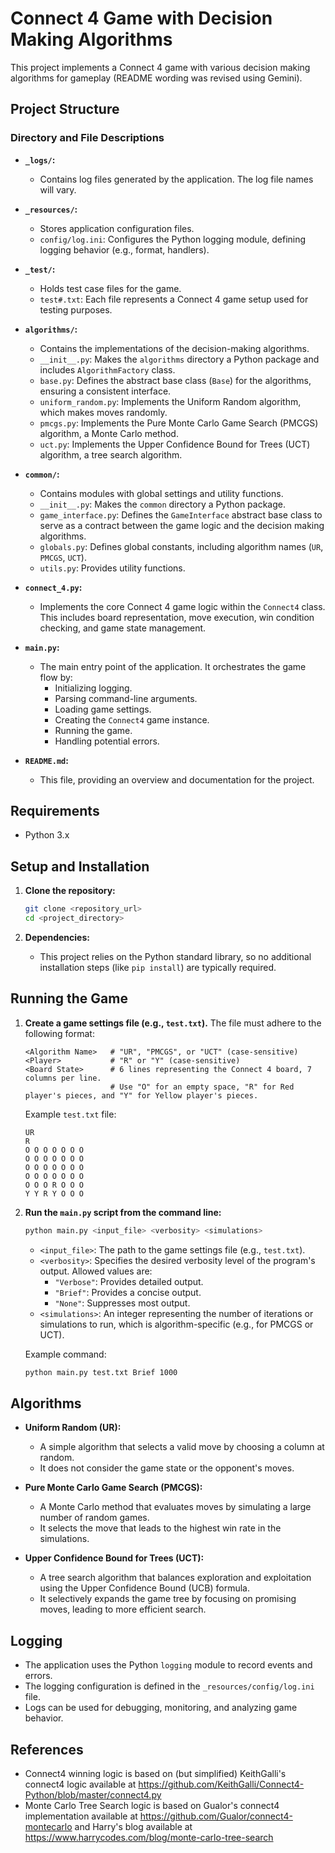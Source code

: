# Connect 4 Game with Decision Making Algorithms

This project implements a Connect 4 game with various decision making algorithms for gameplay (README wording was revised using Gemini).

## Project Structure
###   Directory and File Descriptions

* **`_logs/`:**
    * Contains log files generated by the application. The log file names will vary.

* **`_resources/`:**
    * Stores application configuration files.
    * `config/log.ini`: Configures the Python logging module, defining logging behavior (e.g., format, handlers).

* **`_test/`:**
    * Holds test case files for the game.
    * `test#.txt`: Each file represents a Connect 4 game setup used for testing purposes.

* **`algorithms/`:**
    * Contains the implementations of the decision-making algorithms.
    * `__init__.py`: Makes the `algorithms` directory a Python package and includes `AlgorithmFactory` class.
    * `base.py`: Defines the abstract base class (`Base`) for the algorithms, ensuring a consistent interface.
    * `uniform_random.py`: Implements the Uniform Random algorithm, which makes moves randomly.
    * `pmcgs.py`: Implements the Pure Monte Carlo Game Search (PMCGS) algorithm, a Monte Carlo method.
    * `uct.py`: Implements the Upper Confidence Bound for Trees (UCT) algorithm, a tree search algorithm.

* **`common/`:**
    * Contains modules with global settings and utility functions.
    * `__init__.py`: Makes the `common` directory a Python package.
    * `game_interface.py`: Defines the `GameInterface` abstract base class to serve as a contract between the game logic and the decision making algorithms.
    * `globals.py`: Defines global constants, including algorithm names (`UR`, `PMCGS`, `UCT`).
    * `utils.py`: Provides utility functions.

* **`connect_4.py`:**
    * Implements the core Connect 4 game logic within the `Connect4` class. This includes board representation, move execution, win condition checking, and game state management.

* **`main.py`:**
    * The main entry point of the application. It orchestrates the game flow by:
        * Initializing logging.
        * Parsing command-line arguments.
        * Loading game settings.
        * Creating the `Connect4` game instance.
        * Running the game.
        * Handling potential errors.

* **`README.md`:**
    * This file, providing an overview and documentation for the project.

## Requirements

* Python 3.x

## Setup and Installation

1.  **Clone the repository:**

    ```bash
    git clone <repository_url>
    cd <project_directory>
    ```

2.  **Dependencies:**

    * This project relies on the Python standard library, so no additional installation steps (like `pip install`) are typically required.


##   Running the Game

1.  **Create a game settings file (e.g., `test.txt`).** The file must adhere to the following format:

    ```
    <Algorithm Name>   # "UR", "PMCGS", or "UCT" (case-sensitive)
    <Player>           # "R" or "Y" (case-sensitive)
    <Board State>      # 6 lines representing the Connect 4 board, 7 columns per line.
                       # Use "O" for an empty space, "R" for Red player's pieces, and "Y" for Yellow player's pieces.
    ```

    Example `test.txt` file:

    ```
    UR
    R
    O O O O O O O
    O O O O O O O
    O O O O O O O
    O O O O O O O
    O O O R O O O
    Y Y R Y O O O
    ```

2.  **Run the `main.py` script from the command line:**

    ```bash
    python main.py <input_file> <verbosity> <simulations>
    ```

    * `<input_file>`: The path to the game settings file (e.g., `test.txt`).
    * `<verbosity>`: Specifies the desired verbosity level of the program's output. Allowed values are:
        * `"Verbose"`: Provides detailed output.
        * `"Brief"`: Provides a concise output.
        * `"None"`: Suppresses most output.
    * `<simulations>`: An integer representing the number of iterations or simulations to run, which is algorithm-specific (e.g., for PMCGS or UCT).

    Example command:

    ```bash
    python main.py test.txt Brief 1000
    ```
##   Algorithms

* **Uniform Random (UR):**
    * A simple algorithm that selects a valid move by choosing a column at random.
    * It does not consider the game state or the opponent's moves.

* **Pure Monte Carlo Game Search (PMCGS):**
    * A Monte Carlo method that evaluates moves by simulating a large number of random games.
    * It selects the move that leads to the highest win rate in the simulations.

* **Upper Confidence Bound for Trees (UCT):**
    * A tree search algorithm that balances exploration and exploitation using the Upper Confidence Bound (UCB) formula.
    * It selectively expands the game tree by focusing on promising moves, leading to more efficient search.

##   Logging

* The application uses the Python `logging` module to record events and errors.
* The logging configuration is defined in the `_resources/config/log.ini` file.
* Logs can be used for debugging, monitoring, and analyzing game behavior.

## References
* Connect4 winning logic is based on (but simplified) KeithGalli's connect4 logic available at https://github.com/KeithGalli/Connect4-Python/blob/master/connect4.py
* Monte Carlo Tree Search logic is based on Gualor's connect4 implementation available at https://github.com/Gualor/connect4-montecarlo and Harry's blog available at https://www.harrycodes.com/blog/monte-carlo-tree-search